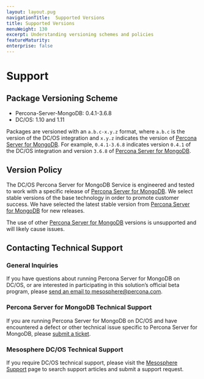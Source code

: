 ```yaml
---
layout: layout.pug
navigationTitle:  Supported Versions
title: Supported Versions
menuWeight: 130
excerpt: Understanding versioning schemes and policies
featureMaturity:
enterprise: false
---
```


# Support

<a name="package-versioning-scheme"></a>
## Package Versioning Scheme

- Percona-Server-MongoDB: 0.4.1-3.6.8
- DC/OS: 1.10 and 1.11

Packages are versioned with an `a.b.c-x.y.z` format, where `a.b.c` is the version of the DC/OS integration and `x.y.z` indicates the version of [Percona Server for MongoDB](https://www.percona.com/software/mongo-database/percona-server-for-mongodb). For example, `0.4.1-3.6.8` indicates version `0.4.1` of the DC/OS integration and version `3.6.8` of [Percona Server for MongoDB](https://www.percona.com/software/mongo-database/percona-server-for-mongodb).

<a name="version-policy"></a>
## Version Policy

The DC/OS Percona Server for MongoDB Service is engineered and tested to work with a specific release of [Percona Server for MongoDB](https://www.percona.com/software/mongo-database/percona-server-for-mongodb). We select stable versions of the base technology in order to promote customer success. We have selected the latest stable version from [Percona Server for MongoDB](https://www.percona.com/software/mongo-database/percona-server-for-mongodb) for new releases.

The use of other [Percona Server for MongoDB](https://www.percona.com/software/mongo-database/percona-server-for-mongodb) versions is unsupported and will likely cause issues.

<a name="contacting-technical-support"></a>
## Contacting Technical Support

### General Inquiries
If you have questions about running Percona Server for MongoDB on DC/OS, or are interested in participating in this solution’s official beta program, please [send an email to mesosphere@percona.com](mailto:mesosphere@percona.com).

### Percona Server for MongoDB Technical Support
If you are running Percona Server for MongoDB on DC/OS and have encountered a defect or other technical issue specific to Percona Server for MongoDB, please [submit a ticket](https://jira.percona.com/secure/CreateIssue!default.jspa?pid=12402).

### Mesosphere DC/OS Technical Support
If you require DC/OS technical support, please visit the [Mesosphere Support](https://support.mesosphere.com/s/) page to search support articles and submit a support request.
